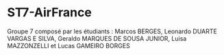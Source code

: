 # ST7-AirFrance

Groupe 7 composé par les étudiants : Marcos BERGES, Leonardo DUARTE VARGAS E SILVA, Geraldo MARQUES DE SOUSA JUNIOR, Luisa MAZZONZELLI et Lucas GAMEIRO BORGES
